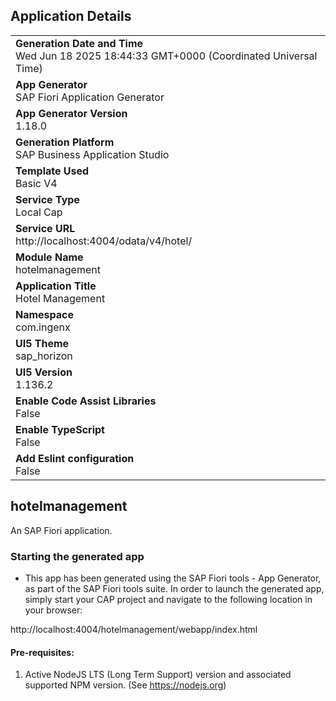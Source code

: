 ## Application Details
|               |
| ------------- |
|**Generation Date and Time**<br>Wed Jun 18 2025 18:44:33 GMT+0000 (Coordinated Universal Time)|
|**App Generator**<br>SAP Fiori Application Generator|
|**App Generator Version**<br>1.18.0|
|**Generation Platform**<br>SAP Business Application Studio|
|**Template Used**<br>Basic V4|
|**Service Type**<br>Local Cap|
|**Service URL**<br>http://localhost:4004/odata/v4/hotel/|
|**Module Name**<br>hotelmanagement|
|**Application Title**<br>Hotel Management|
|**Namespace**<br>com.ingenx|
|**UI5 Theme**<br>sap_horizon|
|**UI5 Version**<br>1.136.2|
|**Enable Code Assist Libraries**<br>False|
|**Enable TypeScript**<br>False|
|**Add Eslint configuration**<br>False|

## hotelmanagement

An SAP Fiori application.

### Starting the generated app

-   This app has been generated using the SAP Fiori tools - App Generator, as part of the SAP Fiori tools suite.  In order to launch the generated app, simply start your CAP project and navigate to the following location in your browser:

http://localhost:4004/hotelmanagement/webapp/index.html

#### Pre-requisites:

1. Active NodeJS LTS (Long Term Support) version and associated supported NPM version.  (See https://nodejs.org)


